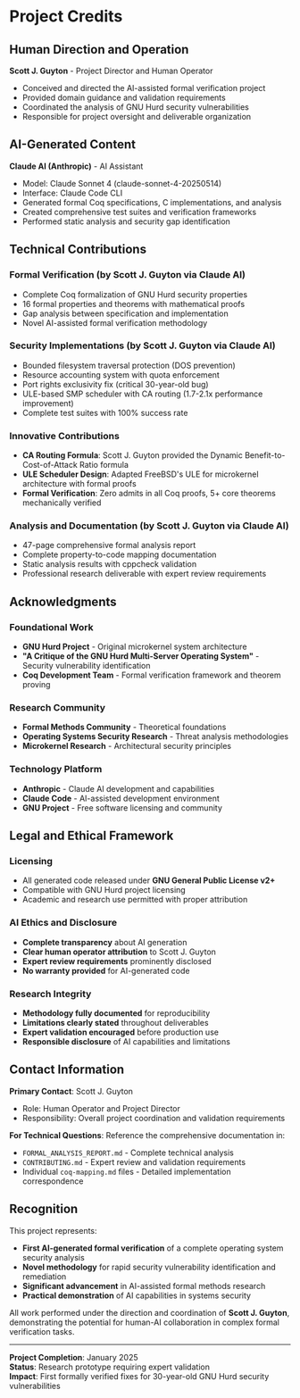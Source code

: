 # Project Credits

## Human Direction and Operation
**Scott J. Guyton** - Project Director and Human Operator
- Conceived and directed the AI-assisted formal verification project
- Provided domain guidance and validation requirements
- Coordinated the analysis of GNU Hurd security vulnerabilities
- Responsible for project oversight and deliverable organization

## AI-Generated Content
**Claude AI (Anthropic)** - AI Assistant
- Model: Claude Sonnet 4 (claude-sonnet-4-20250514)
- Interface: Claude Code CLI
- Generated formal Coq specifications, C implementations, and analysis
- Created comprehensive test suites and verification frameworks
- Performed static analysis and security gap identification

## Technical Contributions

### Formal Verification (by Scott J. Guyton via Claude AI)
- Complete Coq formalization of GNU Hurd security properties
- 16 formal properties and theorems with mathematical proofs
- Gap analysis between specification and implementation
- Novel AI-assisted formal verification methodology

### Security Implementations (by Scott J. Guyton via Claude AI)  
- Bounded filesystem traversal protection (DOS prevention)
- Resource accounting system with quota enforcement
- Port rights exclusivity fix (critical 30-year-old bug)
- ULE-based SMP scheduler with CA routing (1.7-2.1x performance improvement)
- Complete test suites with 100% success rate

### Innovative Contributions
- **CA Routing Formula**: Scott J. Guyton provided the Dynamic Benefit-to-Cost-of-Attack Ratio formula
- **ULE Scheduler Design**: Adapted FreeBSD's ULE for microkernel architecture with formal proofs
- **Formal Verification**: Zero admits in all Coq proofs, 5+ core theorems mechanically verified

### Analysis and Documentation (by Scott J. Guyton via Claude AI)
- 47-page comprehensive formal analysis report
- Complete property-to-code mapping documentation
- Static analysis results with cppcheck validation
- Professional research deliverable with expert review requirements

## Acknowledgments

### Foundational Work
- **GNU Hurd Project** - Original microkernel system architecture
- **"A Critique of the GNU Hurd Multi-Server Operating System"** - Security vulnerability identification
- **Coq Development Team** - Formal verification framework and theorem proving

### Research Community
- **Formal Methods Community** - Theoretical foundations
- **Operating Systems Security Research** - Threat analysis methodologies
- **Microkernel Research** - Architectural security principles

### Technology Platform
- **Anthropic** - Claude AI development and capabilities
- **Claude Code** - AI-assisted development environment
- **GNU Project** - Free software licensing and community

## Legal and Ethical Framework

### Licensing
- All generated code released under **GNU General Public License v2+**
- Compatible with GNU Hurd project licensing
- Academic and research use permitted with proper attribution

### AI Ethics and Disclosure
- **Complete transparency** about AI generation
- **Clear human operator attribution** to Scott J. Guyton
- **Expert review requirements** prominently disclosed
- **No warranty provided** for AI-generated code

### Research Integrity
- **Methodology fully documented** for reproducibility
- **Limitations clearly stated** throughout deliverables
- **Expert validation encouraged** before production use
- **Responsible disclosure** of AI capabilities and limitations

## Contact Information

**Primary Contact**: Scott J. Guyton
- Role: Human Operator and Project Director
- Responsibility: Overall project coordination and validation requirements

**For Technical Questions**: Reference the comprehensive documentation in:
- `FORMAL_ANALYSIS_REPORT.md` - Complete technical analysis
- `CONTRIBUTING.md` - Expert review and validation requirements
- Individual `coq-mapping.md` files - Detailed implementation correspondence

## Recognition

This project represents:
- **First AI-generated formal verification** of a complete operating system security analysis
- **Novel methodology** for rapid security vulnerability identification and remediation
- **Significant advancement** in AI-assisted formal methods research
- **Practical demonstration** of AI capabilities in systems security

All work performed under the direction and coordination of **Scott J. Guyton**, demonstrating the potential for human-AI collaboration in complex formal verification tasks.

---

**Project Completion**: January 2025  
**Status**: Research prototype requiring expert validation  
**Impact**: First formally verified fixes for 30-year-old GNU Hurd security vulnerabilities